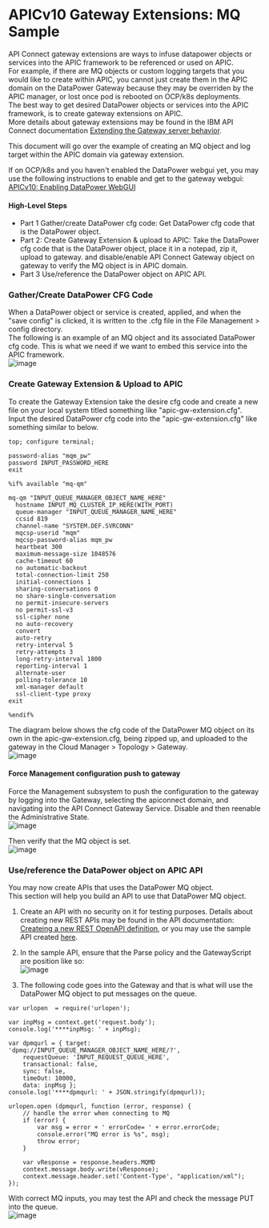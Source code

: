 # APICv10 Gateway Extensions: MQ Sample  
API Connect gateway extensions are ways to infuse datapower objects or services into the APIC framework to be referenced or used on APIC.  
For example, if there are MQ objects or custom logging targets that you would like to create within APIC, you cannot just create them in the APIC domain on the DataPower Gateway because they may be overriden by the APIC manager, or lost once pod is rebooted on OCP/k8s deployments.  
The best way to get desired DataPower objects or services into the APIC framework, is to create gateway extensions on APIC.  
More details about gateway extensions may be found in the IBM API Connect documentation [Extending the Gateway server behavior](https://www.ibm.com/docs/en/api-connect/10.0.5.x_lts?topic=environment-extending-gateway-server-behavior).  
  
This document will go over the example of creating an MQ object and log target within the APIC domain via gateway extension.  
  
If on OCP/k8s and you haven't enabled the DataPower webgui yet, you may use the following instructions to enable and get to the gateway webgui: [APICv10: Enabling DataPower WebGUI](https://github.com/ibmArtifacts/APICv10-Enabling-DataPower-WebGUI)  
  
#### High-Level Steps  
- Part 1 Gather/create DataPower cfg code: Get DataPower cfg code that is the DataPower object.  
- Part 2: Create Gateway Extension & upload to APIC: Take the DataPower cfg code that is the DataPower object, place it in a notepad, zip it, upload to gateway. and disable/enable API Connect Gateway object on gateway to verify the MQ object is in APIC domain.  
- Part 3 Use/reference the DataPower object on APIC API.  
  
### Gather/Create DataPower CFG Code  
When a DataPower object or service is created, applied, and when the "save config" is clicked, it is written to the .cfg file in the File Management > config directory.  
The following is an example of an MQ object and its associated DataPower cfg code. This is what we need if we want to embed this service into the APIC framework.  
![image](https://user-images.githubusercontent.com/66093865/231477460-e90757e9-5378-4541-87c7-093dd901291d.png)  


### Create Gateway Extension & Upload to APIC   
To create the Gateway Extension take the desire cfg code and create a new file on your local system titled something like "apic-gw-extension.cfg".  
Input the desired DataPower cfg code into the "apic-gw-extension.cfg" like something similar to below.   
```
top; configure terminal;

password-alias "mqm_pw"
password INPUT_PASSWORD_HERE
exit

%if% available "mq-qm"

mq-qm "INPUT_QUEUE_MANAGER_OBJECT_NAME_HERE"
  hostname INPUT_MQ_CLUSTER_IP_HERE(WITH_PORT)
  queue-manager "INPUT_QUEUE_MANAGER_NAME_HERE"
  ccsid 819
  channel-name "SYSTEM.DEF.SVRCONN"
  mqcsp-userid "mqm"
  mqcsp-password-alias mqm_pw
  heartbeat 300
  maximum-message-size 1048576
  cache-timeout 60
  no automatic-backout 
  total-connection-limit 250
  initial-connections 1
  sharing-conversations 0
  no share-single-conversation 
  no permit-insecure-servers 
  no permit-ssl-v3 
  ssl-cipher none
  no auto-recovery 
  convert 
  auto-retry 
  retry-interval 5
  retry-attempts 3
  long-retry-interval 1800
  reporting-interval 1
  alternate-user 
  polling-tolerance 10
  xml-manager default
  ssl-client-type proxy
exit

%endif%
```  

The diagram below shows the cfg code of the DataPower MQ object on its own in the apic-gw-extension.cfg, being zipped up, and uploaded to the gateway in the Cloud Manager > Topology > Gateway.  
![image](https://user-images.githubusercontent.com/66093865/231494587-4f44cfc5-9af5-441a-bef8-78a3c44d3554.png)  
  
#### Force Management configuration push to gateway
Force the Management subsystem to push the configuration to the gateway by logging into the Gateway, selecting the apiconnect domain, and navigating into the API Connect Gateway Service. Disable and then reenable the Administrative State.  
![image](https://user-images.githubusercontent.com/66093865/231548666-5203808e-39c8-4466-944e-78d36e8ea136.png)  
  
Then verify that the MQ object is set.  
![image](https://user-images.githubusercontent.com/66093865/231548710-731834fa-d0bc-4828-b952-f662d681f74f.png)  
  

### Use/reference the DataPower object on APIC API  
You may now create APIs that uses the DataPower MQ object.  
This section will help you build an API to use that DataPower MQ object.  

1. Create an API with no security on it for testing purposes. Details about creating new REST APIs may be found in the API documentation: [Createing a new REST OpenAPI definition](https://www.ibm.com/docs/en/api-connect/10.0.5.x_lts?topic=definition-creating-new-rest-openapi), or you may use the sample API created [here](https://github.com/ibmArtifacts/APICv10-gateway-extensions/blob/main/sample-api-using-mq-object.yaml).  
  
2. In the sample API, ensure that the Parse policy and the GatewayScript are position like so:  
![image](https://user-images.githubusercontent.com/66093865/231633462-645f77d8-5701-4b44-afdd-79063596984b.png)  
  
3. The following code goes into the Gateway and that is what will use the DataPower MQ object to put messages on the queue.  
```  
var urlopen  = require('urlopen');

var inpMsg = context.get('request.body');
console.log('****inpMsg: ' + inpMsg);

var dpmqurl = { target: 'dpmq://INPUT_QUEUE_MANAGER_OBJECT_NAME_HERE/?',
    requestQueue: 'INPUT_REQUEST_QUEUE_HERE',
    transactional: false,
    sync: false,
    timeOut: 10000,
    data: inpMsg };
console.log('****dpmqurl: ' + JSON.stringify(dpmqurl));

urlopen.open (dpmqurl, function (error, response) {
    // handle the error when connecting to MQ
    if (error) {
        var msg = error + ' errorCode= ' + error.errorCode;
        console.error("MQ error is %s", msg);
        throw error;
    }
    
    var vResponse = response.headers.MQMD
	context.message.body.write(vResponse);
	context.message.header.set('Content-Type', "application/xml");
});
```  

With correct MQ inputs, you may test the API and check the message PUT into the queue.  
![image](https://user-images.githubusercontent.com/66093865/231655989-c2809cdf-f725-4a8d-8def-3381082e8ced.png)  


